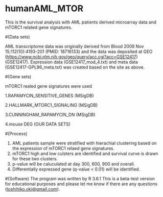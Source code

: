 # humanAML_MTOR

This is the survival analysis with AML patients derived microarray data and mTORC1 related gene signatures.

#(Data sets)

AML transcriptome data was originally derived from Blood 2008 Nov 15;112(10):4193-201 (PMID: 18716133) and the data was deposited at GEO (https://www.ncbi.nlm.nih.gov/geo/query/acc.cgi?acc=GSE12417)(GSE12417). Expression data (GSE12417_mod_4.txt) and meta data (GSE12417-GPL96_meta.txt) was created based on the site as above. 

#(Gene sets)

mTORC1 realed gene signatures were used 

1.RAPAMYCIN_SENSITIVE_GENES (MSigDB)

2.HALLMARK_MTORC1_SIGNALING (MSigDB) 

3.CUNNINGHAM_RAPAMYCIN_DN  (MSigDB)

4.mouse DEG (OUR DATA SETS)

#(Process)

1. AML patients sample were stratified with hierachial clustering based on the expression of mTORC1 relaed gene signatures. 
2. mTORC1 high and low culsters are identified and survival curve is drawn for these two clusters.
3. p-value will be caluculated at day 300, 600, 900 and overall.
4. Differentially expressed gene (q-value < 0.01) will be identified. 

#(Software)
The program was written by R 3.6.1
This is a beta-test version for educational purposes and please let me know if there are any questions (toshihiko.oki@gmail.com).


